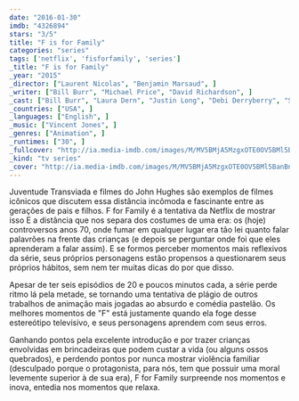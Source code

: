 ```yaml
---
date: "2016-01-30"
imdb: "4326894"
stars: "3/5"
title: "F is for Family"
categories: "series"
tags: ['netflix', 'fisforfamily', 'series']
_title: "F is for Family"
_year: "2015"
_director: ["Laurent Nicolas", "Benjamin Marsaud", ]
_writer: ["Bill Burr", "Michael Price", "David Richardson", ]
_cast: ["Bill Burr", "Laura Dern", "Justin Long", "Debi Derryberry", "Sam Rockwell", "Haley Reinhart", "Mo Collins", "Trevor Devall", "Phil Hendrie", ]
_countries: ["USA", ]
_languages: ["English", ]
_music: ["Vincent Jones", ]
_genres: ["Animation", ]
_runtimes: ["30", ]
_fullcover: "http://ia.media-imdb.com/images/M/MV5BMjA5MzgxOTE0OV5BMl5BanBnXkFtZTgwOTA2NTczNzE@.jpg"
_kind: "tv series"
_cover: "http://ia.media-imdb.com/images/M/MV5BMjA5MzgxOTE0OV5BMl5BanBnXkFtZTgwOTA2NTczNzE@._V1._SX100_SY120_.jpg"
---
```

Juventude Transviada e filmes do John Hughes são exemplos de filmes icônicos que discutem essa distância incômoda e fascinante entre as gerações de pais e filhos. F for Family é a tentativa da Netflix de mostrar isso E a distância que nos separa dos costumes de uma era: os (hoje) controversos anos 70, onde fumar em qualquer lugar era tão lei quanto falar palavrões na frente das crianças (e depois se perguntar onde foi que eles aprenderam a falar assim). E se formos perceber momentos mais reflexivos da série, seus próprios personagens estão propensos a questionarem seus próprios hábitos, sem nem ter muitas dicas do por que disso.

Apesar de ter seis episódios de 20 e poucos minutos cada, a série perde ritmo lá pela metade, se tornando uma tentativa de plágio de outros trabalhos de animação mais jogadas ao absurdo e comédia pastelão. Os melhores momentos de "F" está justamente quando ela foge desse estereótipo televisivo, e seus personagens aprendem com seus erros.

Ganhando pontos pela excelente introdução e por trazer crianças envolvidas em brincadeiras que podem custar a vida (ou alguns ossos quebrados), e perdendo pontos por nunca mostrar violência familiar (desculpado porque o protagonista, para nós, tem que possuir uma moral levemente superior à de sua era), F for Family surpreende nos momentos e inova, entedia nos momentos que relaxa.
